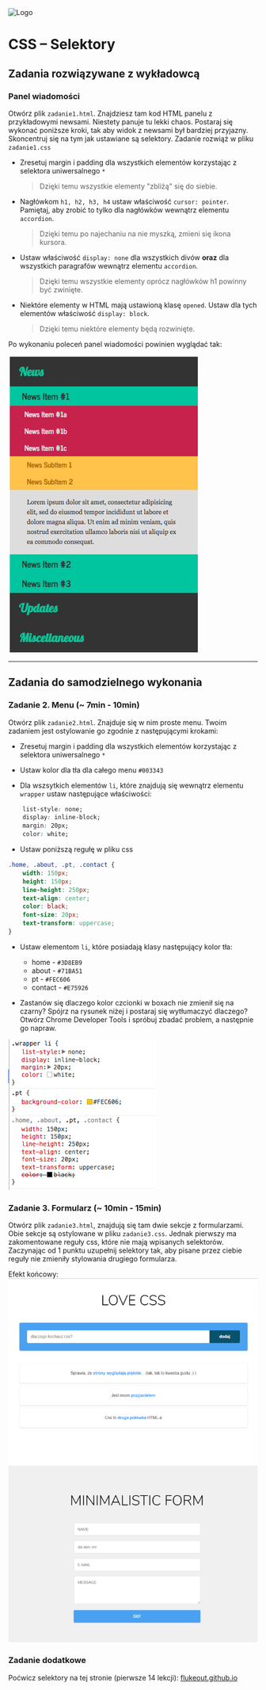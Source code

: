 <img alt="Logo" src="http://coderslab.pl/svg/logo-coderslab.svg" width="400">

# CSS &ndash; Selektory


## Zadania rozwiązywane z wykładowcą

###  Panel wiadomości

Otwórz plik ```zadanie1.html```. Znajdziesz tam kod HTML panelu z przykładowymi newsami.
Niestety panuje tu lekki chaos. Postaraj się wykonać poniższe kroki, tak aby widok z newsami był bardziej przyjazny. Skoncentruj się na tym jak ustawiane są selektory. Zadanie rozwiąż w pliku ```zadanie1.css```

* Zresetuj margin i padding dla wszystkich elementów korzystając z selektora uniwersalnego ```*```
    > Dzięki temu wszystkie elementy "zbliżą" się do siebie.

* Nagłówkom ```h1, h2, h3, h4``` ustaw właściwość ```cursor: pointer```. Pamiętaj, aby zrobić to tylko dla nagłówków wewnątrz elementu ```accordion```.
    > Dzięki temu po najechaniu na nie myszką, zmieni się ikona kursora.

* Ustaw właściwość ```display: none``` dla wszystkich divów **oraz** dla wszystkich paragrafów wewnątrz elementu ```accordion```.
    > Dzięki temu wszystkie elementy oprócz nagłówków h1 powinny być zwinięte.

* Niektóre elementy w HTML mają ustawioną klasę ```opened```. Ustaw dla tych elementów właściwość ```display: block```.
  > Dzięki temu niektóre elementy będą rozwinięte.

Po wykonaniu poleceń panel wiadomości powinien wyglądać tak:

![Panel](images/panel.png)

-------------------------------------------------------------------------------

## Zadania do samodzielnego wykonania

### Zadanie 2. Menu (~ 7min - 10min)

Otwórz plik ```zadanie2.html```. Znajduje się w nim proste menu. Twoim zadaniem jest ostylowanie go zgodnie z następującymi krokami:

* Zresetuj margin i padding dla wszystkich elementów korzystając z selektora uniwersalnego ```*```

* Ustaw kolor dla tła dla całego menu ```#003343```

* Dla wszsytkich elementów ```li```, które znajdują się wewnątrz elementu ```wrapper``` ustaw następujące właściwości:
```CSS
    list-style: none;
    display: inline-block;
    margin: 20px;
    color: white;
```


* Ustaw poniższą regułę w pliku css
```CSS
.home, .about, .pt, .contact {
    width: 150px;
    height: 150px;
    line-height: 250px;
    text-align: center;
    color: black;
    font-size: 20px;
    text-transform: uppercase;
}
```

* Ustaw elementom ```li```, które posiadają klasy następujący kolor tła:
    * home - ```#3D8EB9```
    * about - ```#71BA51```
    * pt - ```#FEC606```
    * contact - ```#E75926```

*  Zastanów się dlaczego kolor czcionki w boxach nie zmienił się na czarny?
Spójrz na rysunek niżej i postaraj się wytłumaczyć dlaczego? Otwórz Chrome Developer Tools i spróbuj zbadać problem, a następnie go napraw.

![Spec](images/spec.png)


### Zadanie 3. Formularz (~ 10min - 15min)

Otwórz plik ```zadanie3.html```, znajdują się tam dwie sekcje z formularzami. Obie sekcje są ostylowane w pliku ```zadanie3.css```. Jednak pierwszy ma zakomentowane reguły css, które nie mają wpisanych selektorów. Zaczynając od 1 punktu uzupełnij selektory tak, aby pisane przez ciebie reguły nie zmieniły stylowania drugiego formularza.

Efekt końcowy: ![Form](images/form.png)


### Zadanie dodatkowe  
Poćwicz selektory na tej stronie (pierwsze 14 lekcji):
[flukeout.github.io](http://flukeout.github.io/ )
